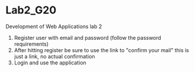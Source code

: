 # Lab2_G20
Development of Web Applications lab 2

1. Register user with email and password (follow the password requirements)
2. After hitting register be sure to use the link to "confirm your mail" this is just a link, no actual confirmation
3. Login and use the application
